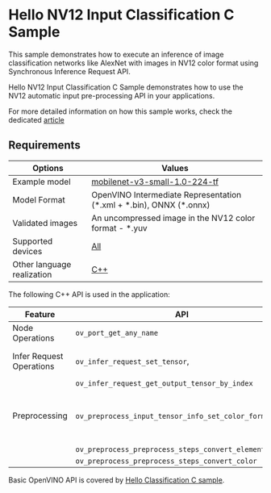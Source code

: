 # Hello NV12 Input Classification C Sample

This sample demonstrates how to execute an inference of image classification networks like AlexNet with images in NV12 color format using Synchronous Inference Request API.

Hello NV12 Input Classification C Sample demonstrates how to use the NV12 automatic input pre-processing API in your applications.

For more detailed information on how this sample works, check the dedicated [article](https://docs.openvino.ai/2023.3/openvino_sample_hello_nv12_input_classification.html)

## Requirements

| Options                     | Values                                                                                                               |
| ----------------------------| ---------------------------------------------------------------------------------------------------------------------|
| Example model               | [mobilenet-v3-small-1.0-224-tf](https://docs.openvino.ai/nightly/omz_models_model_mobilenet_v3_small_1_0_224_tf.html)|
| Model Format                | OpenVINO Intermediate Representation (\*.xml + \*.bin), ONNX (\*.onnx)                                       |
| Validated images            | An uncompressed image in the NV12 color format - \*.yuv                                                              |
| Supported devices           | [All](https://docs.openvino.ai/2023.3/openvino_docs_OV_UG_supported_plugins_Supported_Devices.html)                  |
| Other language realization  | [C++](https://docs.openvino.ai/2023.3/openvino_sample_hello_nv12_input_classification.html)                          |

The following C++ API is used in the application:

| Feature                   | API                                                       | Description                                            |
| --------------------------| ----------------------------------------------------------|--------------------------------------------------------|
| Node Operations           | ``ov_port_get_any_name``                                  | Get a layer name                                       |
| Infer Request Operations  | ``ov_infer_request_set_tensor``,                          | Operate with tensors                                   |
|                           | ``ov_infer_request_get_output_tensor_by_index``           |                                                        |
| Preprocessing             | ``ov_preprocess_input_tensor_info_set_color_format``,     | Change the color format of the input data              |
|                           | ``ov_preprocess_preprocess_steps_convert_element_type``,  |                                                        |
|                           | ``ov_preprocess_preprocess_steps_convert_color``          |                                                        |


Basic OpenVINO API is covered by [Hello Classification C sample](https://docs.openvino.ai/2023.3/openvino_sample_hello_classification.html).


